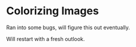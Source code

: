 # Colorizing Images

Ran into some bugs, will figure this out eventually.

Will restart with a fresh outlook.


